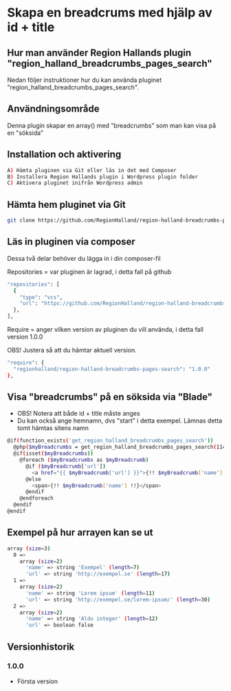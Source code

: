 # Skapa en breadcrums med hjälp av id + title

## Hur man använder Region Hallands plugin "region_halland_breadcrumbs_pages_search"

Nedan följer instruktioner hur du kan använda pluginet "region_halland_breadcrumbs_pages_search".


## Användningsområde

Denna plugin skapar en array() med "breadcrumbs" som man kan visa på en "söksida"


## Installation och aktivering

```sh
A) Hämta pluginen via Git eller läs in det med Composer
B) Installera Region Hallands plugin i Wordpress plugin folder
C) Aktivera pluginet inifrån Wordpress admin
```


## Hämta hem pluginet via Git

```sh
git clone https://github.com/RegionHalland/region-halland-breadcrumbs-pages-search.git
```


## Läs in pluginen via composer

Dessa två delar behöver du lägga in i din composer-fil

Repositories = var pluginen är lagrad, i detta fall på github

```sh
"repositories": [
  {
    "type": "vcs",
    "url": "https://github.com/RegionHalland/region-halland-breadcrumbs-pages-search.git"
  },
],
```
Require = anger vilken version av pluginen du vill använda, i detta fall version 1.0.0

OBS! Justera så att du hämtar aktuell version.

```sh
"require": {
  "regionhalland/region-halland-breadcrumbs-pages-search": "1.0.0"
},
```


## Visa "breadcrumbs" på en söksida via "Blade"

- OBS! Notera att både id + title måste anges
- Du kan också ange hemnamn, dvs "start" i detta exempel. Lämnas detta tomt hämtas sitens namn

```sh
@if(function_exists('get_region_halland_breadcrumbs_pages_search'))
  @php($myBreadcrumbs = get_region_halland_breadcrumbs_pages_search(114,'min sida','Start')) 
  @if(isset($myBreadcrumbs))
    @foreach ($myBreadcrumbs as $myBreadcrumb)
      @if ($myBreadcrumb['url'])
        <a href="{{ $myBreadcrumb['url'] }}">{!! $myBreadcrumb['name'] !!}</a>
      @else
        <span>{!! $myBreadcrumb['name'] !!}</span>
      @endif
    @endforeach 
  @endif
@endif
```


## Exempel på hur arrayen kan se ut

```sh
array (size=3)
  0 => 
    array (size=2)
      'name' => string 'Exempel' (length=7)
      'url' => string 'http://exempel.se' (length=17)
  1 => 
    array (size=2)
      'name' => string 'Lorem ipsum' (length=11)
      'url' => string 'http://exempel.se/lorem-ipsum/' (length=30)
  2 => 
    array (size=2)
      'name' => string 'Aldu integer' (length=12)
      'url' => boolean false
```

## Versionhistorik

### 1.0.0
- Första version
